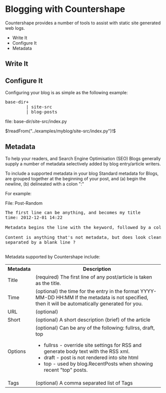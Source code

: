 # Blogging with Countershape

Countershape provides a number of tools to assist with
static site generated web logs.

-   Write It
-   Configure It
-   Metadata

## Write It

## Configure It

Configuring your blog is as simple as the following example:

<pre>
base-dir+
        | site-src
        | blog-posts
</pre>

file: base-dir/site-src/index.py

<!--(block | cubescript | syntax("py"))-->
$!readFrom("../examples/myblog/site-src/index.py")!$
<!--(end)-->




## Metadata

To help your readers, and Search Engine Optimisation (SEO) Blogs
generally supply a number of metadata selectively added by 
blog entry/article writers.

To include a supported metadata in your blog 
Standard metadata for Blogs, are grouped together at the 
beginning of your post, and (a) begin the newline, (b) delineated
with a colon ":"

For example:

File: Post-Random

<pre>
The first line can be anything, and becomes my title
time: 2012-12-01 14:22

Metadata begins the line with the keyword, followed by a colon ":"

Content is anything that's not metadata, but does look cleaner when
separated by a blank line ?

</pre>

Metadata supported by Countershape include:

<table>
    <tr><th>Metadata</th>
        <th>Description</th>
    </tr><tr>
        <td>Title</td>
        <td>(required) The first line of any post/article is taken as the
        title.</td>
    </tr><tr>
        <td>Time</td>
        <td>(optional) the time for the entry in the format YYYY-MM-DD HH:MM
    If the metadata is not specified, then it will be automatically generated for you.</td>
    </tr><tr>
        <td>URL</td>
        <td>(optional) </td>
    </tr><tr>
        <td>Short</td>
        <td>(optional) A short description (brief) of the article</td>
    </tr><tr>
        <td>Options</td>
        <td>(optional) Can be any of the following: fullrss, draft, top
        <ul>
            <li>fullrss - override site settings for RSS and generate body text with the RSS xml.</li>
            <li>draft - post is not rendered into site html</li>
            <li>top - used by blog.RecentPosts when showing recent "top" posts.</li>
        </ul>
        </td>
    </tr><tr>
        <td>Tags</td>
        <td>(optional) A comma separated list of Tags</td>
    </tr>
</table>
